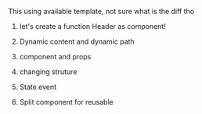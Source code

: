
This using available template, not sure what is the diff tho


1. let's create a function Header as component!

2. Dynamic content and dynamic path

3. component and props

4. changing struture

5. State event

6. Split component for reusable



